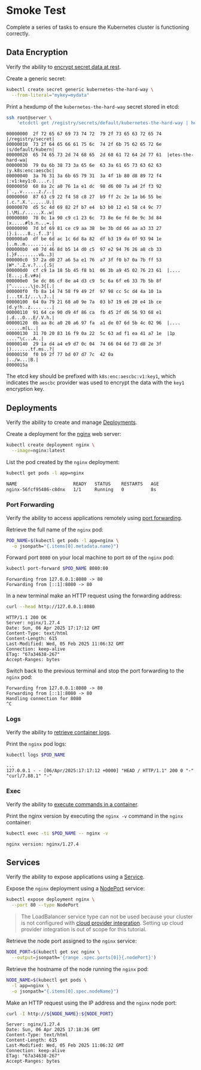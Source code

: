 # Smoke Test

Complete a series of tasks to ensure the Kubernetes cluster is functioning correctly.

## Data Encryption

Verify the ability to [encrypt secret data at rest](https://kubernetes.io/docs/tasks/administer-cluster/encrypt-data/#verifying-that-data-is-encrypted).

Create a generic secret:

```bash
kubectl create secret generic kubernetes-the-hard-way \
  --from-literal="mykey=mydata"
```

Print a hexdump of the `kubernetes-the-hard-way` secret stored in etcd:

```bash
ssh root@server \
    'etcdctl get /registry/secrets/default/kubernetes-the-hard-way | hexdump -C'
```

```text
00000000  2f 72 65 67 69 73 74 72  79 2f 73 65 63 72 65 74  |/registry/secret|
00000010  73 2f 64 65 66 61 75 6c  74 2f 6b 75 62 65 72 6e  |s/default/kubern|
00000020  65 74 65 73 2d 74 68 65  2d 68 61 72 64 2d 77 61  |etes-the-hard-wa|
00000030  79 0a 6b 38 73 3a 65 6e  63 3a 61 65 73 63 62 63  |y.k8s:enc:aescbc|
00000040  3a 76 31 3a 6b 65 79 31  3a 4f 1b 80 d8 89 72 f4  |:v1:key1:O....r.|
00000050  60 8a 2c a0 76 1a e1 dc  98 d6 00 7a a4 2f f3 92  |`.,.v......z./..|
00000060  87 63 c9 22 f4 58 c8 27  b9 ff 2c 2e 1a b6 55 be  |.c.".X.'..,...U.|
00000070  d5 5c 4d 69 82 2f b7 e4  b3 b0 12 e1 58 c4 9c 77  |.\Mi./......X..w|
00000080  78 0c 1a 90 c9 c1 23 6c  73 8e 6e fd 8e 9c 3d 84  |x.....#ls.n...=.|
00000090  7d bf 69 81 ce c9 aa 38  be 3b dd 66 aa a3 33 27  |}.i....8.;.f..3'|
000000a0  df be 6d ac 1c 6d 8a 82  df b3 19 da 0f 93 94 1e  |..m..m..........|
000000b0  e0 7d 46 8d b5 14 d0 c5  97 e2 94 76 26 a8 cb 33  |.}F........v&..3|
000000c0  57 2a d0 27 a6 5a e1 76  a7 3f f0 b7 0a 7b ff 53  |W*.'.Z.v.?...{.S|
000000d0  cf c9 1a 18 5b 45 f8 b1  06 3b a9 45 02 76 23 61  |....[E...;.E.v#a|
000000e0  5e dc 86 cf 8e a4 d3 c9  5c 6a 6f e6 33 7b 5b 8f  |^.......\jo.3{[.|
000000f0  fb 8a 14 74 58 f9 49 2f  97 98 cc 5c d4 4a 10 1a  |...tX.I/...\.J..|
00000100  64 0a 79 21 68 a0 9e 7a  03 b7 19 e6 20 e4 1b ce  |d.y!h..z.... ...|
00000110  91 64 ce 90 d9 4f 86 ca  fb 45 2f d6 56 93 68 e1  |.d...O...E/.V.h.|
00000120  0b aa 8c a0 20 a6 97 fa  a1 de 07 6d 5b 4c 02 96  |.... ......m[L..|
00000130  31 70 20 83 16 f9 0a 22  5c 63 ad f1 ea 41 a7 1e  |1p ...."\c...A..|
00000140  29 1a d4 a4 e9 d7 0c 04  74 66 04 6d 73 d8 2e 3f  |).......tf.ms..?|
00000150  f0 b9 2f 77 bd 07 d7 7c  42 0a                    |../w...|B.|
0000015a
```

The etcd key should be prefixed with `k8s:enc:aescbc:v1:key1`, which indicates the `aescbc` provider was used to encrypt the data with the `key1` encryption key.

## Deployments

Verify the ability to create and manage [Deployments](https://kubernetes.io/docs/concepts/workloads/controllers/deployment/).

Create a deployment for the [nginx](https://nginx.org/en/) web server:

```bash
kubectl create deployment nginx \
  --image=nginx:latest
```

List the pod created by the `nginx` deployment:

```bash
kubectl get pods -l app=nginx
```

```bash
NAME                     READY   STATUS    RESTARTS   AGE
nginx-56fcf95486-c8dnx   1/1     Running   0          8s
```

### Port Forwarding

Verify the ability to access applications remotely using [port forwarding](https://kubernetes.io/docs/tasks/access-application-cluster/port-forward-access-application-cluster/).

Retrieve the full name of the `nginx` pod:

```bash
POD_NAME=$(kubectl get pods -l app=nginx \
  -o jsonpath="{.items[0].metadata.name}")
```

Forward port `8080` on your local machine to port `80` of the `nginx` pod:

```bash
kubectl port-forward $POD_NAME 8080:80
```

```text
Forwarding from 127.0.0.1:8080 -> 80
Forwarding from [::1]:8080 -> 80
```

In a new terminal make an HTTP request using the forwarding address:

```bash
curl --head http://127.0.0.1:8080
```

```text
HTTP/1.1 200 OK
Server: nginx/1.27.4
Date: Sun, 06 Apr 2025 17:17:12 GMT
Content-Type: text/html
Content-Length: 615
Last-Modified: Wed, 05 Feb 2025 11:06:32 GMT
Connection: keep-alive
ETag: "67a34638-267"
Accept-Ranges: bytes
```

Switch back to the previous terminal and stop the port forwarding to the `nginx` pod:

```text
Forwarding from 127.0.0.1:8080 -> 80
Forwarding from [::1]:8080 -> 80
Handling connection for 8080
^C
```

### Logs

Verify the ability to [retrieve container logs](https://kubernetes.io/docs/concepts/cluster-administration/logging/).

Print the `nginx` pod logs:

```bash
kubectl logs $POD_NAME
```

```text
...
127.0.0.1 - - [06/Apr/2025:17:17:12 +0000] "HEAD / HTTP/1.1" 200 0 "-" "curl/7.88.1" "-"
```

### Exec

Verify the ability to [execute commands in a container](https://kubernetes.io/docs/tasks/debug-application-cluster/get-shell-running-container/#running-individual-commands-in-a-container).

Print the nginx version by executing the `nginx -v` command in the `nginx` container:

```bash
kubectl exec -ti $POD_NAME -- nginx -v
```

```text
nginx version: nginx/1.27.4
```

## Services

Verify the ability to expose applications using a [Service](https://kubernetes.io/docs/concepts/services-networking/service/).

Expose the `nginx` deployment using a [NodePort](https://kubernetes.io/docs/concepts/services-networking/service/#type-nodeport) service:

```bash
kubectl expose deployment nginx \
  --port 80 --type NodePort
```

> The LoadBalancer service type can not be used because your cluster is not configured with [cloud provider integration](https://kubernetes.io/docs/getting-started-guides/scratch/#cloud-provider). Setting up cloud provider integration is out of scope for this tutorial.

Retrieve the node port assigned to the `nginx` service:

```bash
NODE_PORT=$(kubectl get svc nginx \
  --output=jsonpath='{range .spec.ports[0]}{.nodePort}')
```

Retrieve the hostname of the node running the `nginx` pod:

```bash
NODE_NAME=$(kubectl get pods \
  -l app=nginx \
  -o jsonpath="{.items[0].spec.nodeName}")
```

Make an HTTP request using the IP address and the `nginx` node port:

```bash
curl -I http://${NODE_NAME}:${NODE_PORT}
```

```text
Server: nginx/1.27.4
Date: Sun, 06 Apr 2025 17:18:36 GMT
Content-Type: text/html
Content-Length: 615
Last-Modified: Wed, 05 Feb 2025 11:06:32 GMT
Connection: keep-alive
ETag: "67a34638-267"
Accept-Ranges: bytes
```
